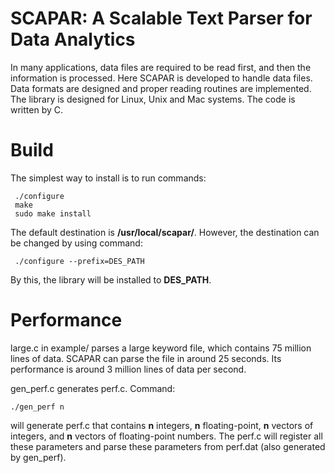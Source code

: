 # SCAPAR: A Scalable Text Parser for Data Analytics

In many applications, data files are required to be read first, and then the information is processed.  Here SCAPAR is developed to handle data files. Data formats are designed and proper reading routines are implemented. The library is designed for Linux, Unix and Mac systems. The code is written by C.

# Build
The simplest way to install is to run commands:
```
 ./configure
 make
 sudo make install
```

The default destination is **/usr/local/scapar/**. However, the destination can be changed by using command:
```
 ./configure --prefix=DES_PATH
```

By this, the library will be installed to **DES_PATH**.

# Performance
large.c in example/ parses a large keyword file, which contains 75 million lines of data. SCAPAR can parse
the file in around 25 seconds. Its performance is around 3 million lines of data per second.

gen_perf.c generates perf.c. Command:
```
./gen_perf n
```
will generate perf.c that contains **n** integers, **n** floating-point, **n** vectors of integers, and **n** vectors of floating-point numbers. The perf.c will register all these parameters and parse these parameters from perf.dat (also generated by gen_perf).

